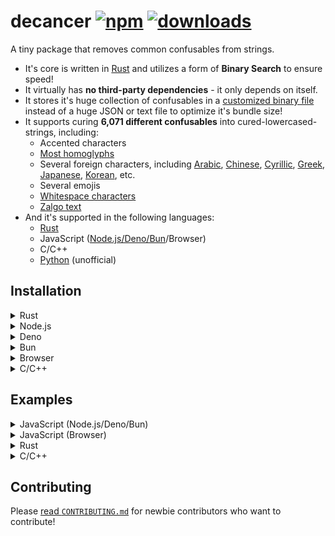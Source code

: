 # decancer [![npm][npm-image]][npm-url] [![downloads][downloads-image]][downloads-url]

[npm-image]: https://img.shields.io/npm/v/decancer.svg
[npm-url]: https://npmjs.org/package/decancer
[downloads-image]: https://img.shields.io/npm/dm/decancer.svg
[downloads-url]: https://npmjs.org/package/decancer

A tiny package that removes common confusables from strings.

- It's core is written in [Rust](https://www.rust-lang.org) and utilizes a form of **Binary Search** to ensure speed!
- It virtually has **no third-party dependencies** - it only depends on itself.
- It stores it's huge collection of confusables in a [customized binary file](https://github.com/null8626/decancer/blob/main/core/bin/confusables.bin) instead of a huge JSON or text file to optimize it's bundle size!
- It supports curing **6,071 different confusables** into cured-lowercased-strings, including:
  - Accented characters
  - [Most homoglyphs](https://en.wikipedia.org/wiki/Homoglyph)
  - Several foreign characters, including [Arabic](https://en.wikipedia.org/wiki/Arabic), [Chinese](https://en.wikipedia.org/wiki/Chinese_characters), [Cyrillic](https://en.wikipedia.org/wiki/Cyrillic_script), [Greek](https://en.wikipedia.org/wiki/Greek_alphabet), [Japanese](https://en.wikipedia.org/wiki/Kanji), [Korean](https://en.wikipedia.org/wiki/Hangul), etc.
  - Several emojis
  - [Whitespace characters](https://en.wikipedia.org/wiki/Whitespace_character)
  - [Zalgo text](https://en.wikipedia.org/wiki/Zalgo_text)
- And it's supported in the following languages:
  - [Rust](https://crates.io/crates/decancer)
  - JavaScript ([Node.js/Deno/Bun](https://www.npmjs.com/package/decancer)/Browser)
  - C/C++
  - [Python](https://pypi.org/project/decancer-py) (unofficial)

## Installation

<details>
<summary>Rust</summary>

In your `Cargo.toml`:

```toml
decancer = "1.5.4"
```

</details>
<details>
<summary>Node.js</summary>

In your shell:

```console
$ npm install decancer
```

In your code:

```js
const decancer = require('decancer')
```

</details>
<details>
<summary>Deno</summary>

In your code:

```ts
import decancer from 'npm:decancer'
```

</details>
<details>
<summary>Bun</summary>

In your shell:

```console
$ bun install decancer
```

In your code:

```js
const decancer = require('decancer')
```

</details>
<details>
<summary>Browser</summary>

In your code:

```html
<script type="module">
  import init from 'https://cdn.jsdelivr.net/gh/null8626/decancer@v1.5.4/bindings/wasm/bin/decancer.min.js'

  const decancer = await init()
</script>
```

</details>
<details>
<summary>C/C++</summary>

### Download precompiled binaries

- [Download for 64-bit Windows MSVC (Windows 7+)](https://github.com/null8626/decancer/releases/download/v1.5.4/decancer-x86_64-pc-windows-msvc.zip)
- [Download for 32-bit Windows MSVC (Windows 7+)](https://github.com/null8626/decancer/releases/download/v1.5.4/decancer-i686-pc-windows-msvc.zip)
- [Download for ARM64 Windows MSVC](https://github.com/null8626/decancer/releases/download/v1.5.4/decancer-aarch64-pc-windows-msvc.zip)
- [Download for 64-bit macOS (10.7+, Lion+)](https://github.com/null8626/decancer/releases/download/v1.5.4/decancer-x86_64-apple-darwin.zip)
- [Download for ARM64 macOS (11.0+, Big Sur+)](https://github.com/null8626/decancer/releases/download/v1.5.4/decancer-aarch64-apple-darwin.zip)
- [Download for 64-bit Linux (kernel 3.2+, glibc 2.17+)](https://github.com/null8626/decancer/releases/download/v1.5.4/decancer-x86_64-unknown-linux-gnu.zip)
- [Download for 64-bit Linux with MUSL](https://github.com/null8626/decancer/releases/download/v1.5.4/decancer-x86_64-unknown-linux-musl.zip)
- [Download for ARM64 Linux (kernel 4.1, glibc 2.17+)](https://github.com/null8626/decancer/releases/download/v1.5.4/decancer-aarch64-unknown-linux-gnu.zip)
- [Download for ARM64 Linux with MUSL](https://github.com/null8626/decancer/releases/download/v1.5.4/decancer-aarch64-unknown-linux-musl.zip)
- [Download for ARMv7 Linux, hardfloat (kernel 3.2, glibc 2.17)](https://github.com/null8626/decancer/releases/download/v1.5.4/decancer-armv7-unknown-linux-gnueabihf.zip)
- [Download for 64-bit FreeBSD](https://github.com/null8626/decancer/releases/download/v1.5.4/decancer-freebsd.zip)

### Building from source

Prerequisites:

- [Git](https://git-scm.com/)
- [Rust](https://rustup.rs/)

```console
$ git clone https://github.com/null8626/decancer.git --depth 1
$ cd decancer/bindings/native
$ cargo build --release
```

And the binary files should be generated in the `target/release` directory.

</details>

## Examples

<details>
<summary>JavaScript (Node.js/Deno/Bun)</summary>

```js
const cured = decancer('vＥⓡ𝔂 𝔽𝕌Ňℕｙ ţ乇𝕏𝓣')

// cured here is a CuredString object wrapping over the cured string
// for comparison purposes, it's more recommended to use the methods provided by the CuredString class.

if (cured.contains('funny')) {
  console.log('found the funny')
}

if (
  cured.equals('very funny text') &&
  cured.startsWith('very') &&
  cured.endsWith('text')
) {
  console.log('it works!')
}

console.log(cured.toString()) // 'very funny text'
```

</details>
<details>
<summary>JavaScript (Browser)</summary>

```html
<!DOCTYPE html>
<html lang="en">
  <head>
    <meta charset="utf-8" />
    <title>Decancerer!!! (tm)</title>
    <style>
      textarea {
        font-size: 30px;
      }

      #cure {
        font-size: 20px;
        padding: 5px 30px;
      }
    </style>
  </head>
  <body>
    <h3>Input cancerous text here:</h3>
    <textarea rows="10" cols="30"></textarea>
    <br />
    <button id="cure" onclick="cure()">cure!</button>
    <script type="module">
      import init from 'https://cdn.jsdelivr.net/gh/null8626/decancer@v1.5.4/bindings/wasm/bin/decancer.min.js'

      const decancer = await init()

      window.cure = function () {
        const textarea = document.querySelector('textarea')

        if (!textarea.value.length) {
          return alert("There's no text!!!")
        }

        textarea.value = decancer(textarea.value).toString()
      }
    </script>
  </body>
</html>
```

</details>
<details>
<summary>Rust</summary>

```rust
extern crate decancer;

fn main() {
  let cured_e = decancer::cure_char('Ｅ');
  
  match cured_e {
    decancer::Translation::Character(e) => assert_eq!(e, 'e'),
    _ => unreachable!(),
  }
  
  let cured_ae = decancer::cure_char('ӕ');
  
  match cured_ae {
    decancer::Translation::String(ae) => assert_eq!(ae, "ae"),
    _ => unreachable!(),
  }
  
  // control characters
  let cured_nothing = decancer::cure_char('\0'); 
  
  assert!(matches!(cured_nothing, decancer::Translation::None));

  let cured = decancer::cure("vＥⓡ𝔂 𝔽𝕌Ňℕｙ ţ乇𝕏𝓣");

  // cured here is a decancer::CuredString struct wrapping over the cured string
  // for comparison purposes, it's more recommended to use the methods provided by the decancer::CuredString struct.

  assert_eq!(cured, "very funny text");
  assert!(cured.starts_with("very"));
  assert!(cured.contains("funny"));
  assert!(cured.ends_with("text"));

  let _output_str = cured.into_str(); // retrieve the String inside and consume the struct.
}
```

</details>
<details>
<summary>C/C++</summary>

```c
#include <decancer.h>

#include <string.h>
#include <stdlib.h>
#include <stdio.h>

// global variable for assertion purposes only
decancer_cured_t cured = NULL;

// our quick assert function
static void assert(const bool expr, const char *message)
{
    if (!expr)
    {
        fprintf(stderr, "assertion failed (%s)\n", message);

        if (cured != NULL)
        {
            decancer_free(cured);
        }
        
        exit(1);
    }
}

int main(void) {
    decancer_translation_t char_translation;

    // cure the unicode character 'Ｅ' (U+FF25)
    decancer_cure_char(0xFF25, &char_translation);
    
    assert(char_translation.kind == DECANCER_TRANSLATION_KIND_CHARACTER, "char translation is a character");
    assert(char_translation.contents.character == 0x65, "char translation is 'e' (0x65)");

    // cure the unicode character 'ӕ' (U+04D5)
    decancer_cure_char(0x04D5, &char_translation);
    
    assert(char_translation.kind == DECANCER_TRANSLATION_KIND_STRING, "char translation is an ASCII string");
    assert(char_translation.contents.string.length == 2,
           "char translation is an ASCII string with the length of 2 bytes");
    assert(char_translation.contents.string.contents[0] == 'a' && char_translation.contents.string.contents[1] == 'e',
           "char translation is the ASCII string \"ae\".");

    // try to cure the null terminator (\0)
    decancer_cure_char(0, &char_translation);
    
    assert(char_translation.kind == DECANCER_TRANSLATION_KIND_NONE, "char translation is an empty string ('')");

    // utf-8 bytes for "vＥⓡ𝔂 𝔽𝕌Ňℕｙ ţ乇𝕏𝓣"
    uint8_t string[] = {0x76, 0xef, 0xbc, 0xa5, 0xe2, 0x93, 0xa1, 0xf0, 0x9d, 0x94, 0x82, 0x20, 0xf0, 0x9d,
                        0x94, 0xbd, 0xf0, 0x9d, 0x95, 0x8c, 0xc5, 0x87, 0xe2, 0x84, 0x95, 0xef, 0xbd, 0x99,
                        0x20, 0xc5, 0xa3, 0xe4, 0xb9, 0x87, 0xf0, 0x9d, 0x95, 0x8f, 0xf0, 0x9d, 0x93, 0xa3};

    // cure string
    cured = decancer_cure(string, sizeof(string));

    // comparisons
    assert(decancer_equals(cured, (uint8_t *)("very funny text"), 15), "equals");
    assert(decancer_starts_with(cured, (uint8_t *)("very"), 4), "starts_with");
    assert(decancer_ends_with(cured, (uint8_t *)("text"), 4), "ends_with");
    assert(decancer_contains(cured, (uint8_t *)("funny"), 5), "contains");

    // coerce output as a raw UTF-8 pointer and retrieve it's size (in bytes)
    size_t output_size;
    const uint8_t *output_raw = decancer_raw(cured, &output_size);

    // assert raw cured utf-8 size to be 15 bytes (size of "very funny text")
    assert(output_size == 15, "raw output size");

    // utf-8 bytes for "very funny text"
    const uint8_t expected_raw[] = {0x76, 0x65, 0x72, 0x79, 0x20, 0x66, 0x75, 0x6e,
                                    0x6e, 0x79, 0x20, 0x74, 0x65, 0x78, 0x74};

    char assert_message[38];
    for (uint32_t i = 0; i < sizeof(expected_raw); i++)
    {
        sprintf(assert_message, "mismatched utf-8 contents at index %u", i);
        assert(output_raw[i] == expected_raw[i], assert_message);
    }

    // free cured string (required)
    decancer_free(cured);
    
    return 0;
}
```

</details>

## Contributing

Please [read `CONTRIBUTING.md`](https://github.com/null8626/decancer/blob/main/CONTRIBUTING.md) for newbie contributors who want to contribute!